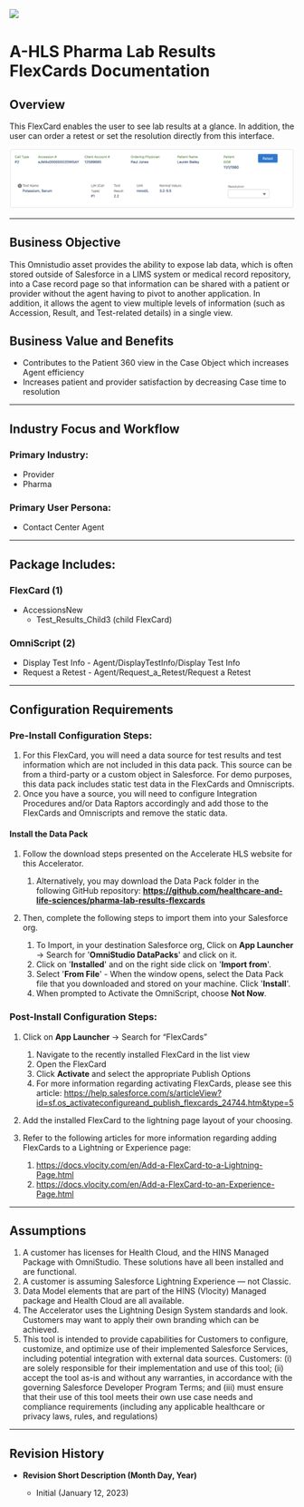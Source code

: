 ![](/images/ahlsbanner.png)

# A-HLS Pharma Lab Results FlexCards Documentation

## Overview

This FlexCard enables the user to see lab results at a glance. In addition, the user can order a retest or set the resolution directly from this interface.

![](/images/pharma-lab-results-screenshot.png)

---

## Business Objective

This Omnistudio asset provides the ability to expose lab data, which is often stored outside of Salesforce in a LIMS system or medical record repository, into a Case record page so that information can be shared with a patient or provider without the agent having to pivot to another application. In addition, it allows the agent to view multiple levels of information (such as Accession, Result, and Test-related details) in a single view.

## Business Value and Benefits

-    Contributes to the Patient 360 view in the Case Object which increases Agent efficiency
-    Increases patient and provider satisfaction by decreasing Case time to resolution

---

## Industry Focus and Workflow

### Primary Industry:

-    Provider
-    Pharma

### Primary User Persona:

-    Contact Center Agent

---

## Package Includes:

### **FlexCard (1)**

-    AccessionsNew
     -    Test_Results_Child3 (child FlexCard)

### **OmniScript (2)**

-    Display Test Info - Agent/DisplayTestInfo/Display Test Info
-    Request a Retest - Agent/Request_a_Retest/Request a Retest

---

## Configuration Requirements

### Pre-Install Configuration Steps:

1. For this FlexCard, you will need a data source for test results and test information which are not included in this data pack. This source can be from a third-party or a custom object in Salesforce. For demo purposes, this data pack includes static test data in the FlexCards and Omniscripts.
2. Once you have a source, you will need to configure Integration Procedures and/or Data Raptors accordingly and add those to the FlexCards and Omniscripts and remove the static data.

#### Install the Data Pack

1. Follow the download steps presented on the Accelerate HLS website for this Accelerator.

     1. Alternatively, you may download the Data Pack folder in the following GitHub repository: **https://github.com/healthcare-and-life-sciences/pharma-lab-results-flexcards**

1. Then, complete the following steps to import them into your Salesforce org.

     1. To Import, in your destination Salesforce org, Click on **App Launcher** → Search for '**OmniStudio DataPacks**' and click on it.
     2. Click on '**Installed**' and on the right side click on '**Import from**'.
     3. Select '**From File**' - When the window opens, select the Data Pack file that you downloaded and stored on your machine. Click '**Install**'.
     4. When prompted to Activate the OmniScript, choose **Not Now**.

### Post-Install Configuration Steps:

1. Click on **App Launcher** → Search for “FlexCards”

     1. Navigate to the recently installed FlexCard in the list view
     2. Open the FlexCard
     3. Click **Activate** and select the appropriate Publish Options
     4. For more information regarding activating FlexCards, please see this article: https://help.salesforce.com/s/articleView?id=sf.os_activateconfigureand_publish_flexcards_24744.htm&type=5

1. Add the installed FlexCard to the lightning page layout of your choosing.

1. Refer to the following articles for more information regarding adding FlexCards to a Lightning or Experience page:

     1. https://docs.vlocity.com/en/Add-a-FlexCard-to-a-Lightning-Page.html
     2. https://docs.vlocity.com/en/Add-a-FlexCard-to-an-Experience-Page.html

---

## Assumptions

1. A customer has licenses for Health Cloud, and the HINS Managed Package with OmniStudio. These solutions have all been installed and are functional.
2. A customer is assuming Salesforce Lightning Experience — not Classic.
3. Data Model elements that are part of the HINS (Vlocity) Managed package and Health Cloud are all available.
4. The Accelerator uses the Lightning Design System standards and look. Customers may want to apply their own branding which can be achieved.
5. This tool is intended to provide capabilities for Customers to configure, customize, and optimize use of their implemented Salesforce Services, including potential integration with external data sources. Customers: (i) are solely responsible for their implementation and use of this tool; (ii) accept the tool as-is and without any warranties, in accordance with the governing Salesforce Developer Program Terms; and (iii) must ensure that their use of this tool meets their own use case needs and compliance requirements (including any applicable healthcare or privacy laws, rules, and regulations)

---

## Revision History

-    **Revision Short Description (Month Day, Year)**

     -    Initial (January 12, 2023)
